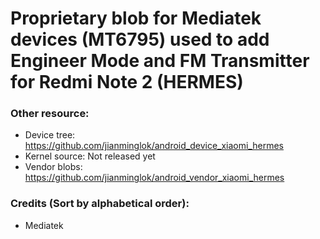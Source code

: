 # Proprietary blob for Mediatek devices (MT6795) used to add Engineer Mode and FM Transmitter for Redmi Note 2 (HERMES)

### Other resource:
  - Device tree: https://github.com/jianminglok/android_device_xiaomi_hermes
  - Kernel source: Not released yet
  - Vendor blobs: https://github.com/jianminglok/android_vendor_xiaomi_hermes

### Credits (Sort by alphabetical order):
  - Mediatek
